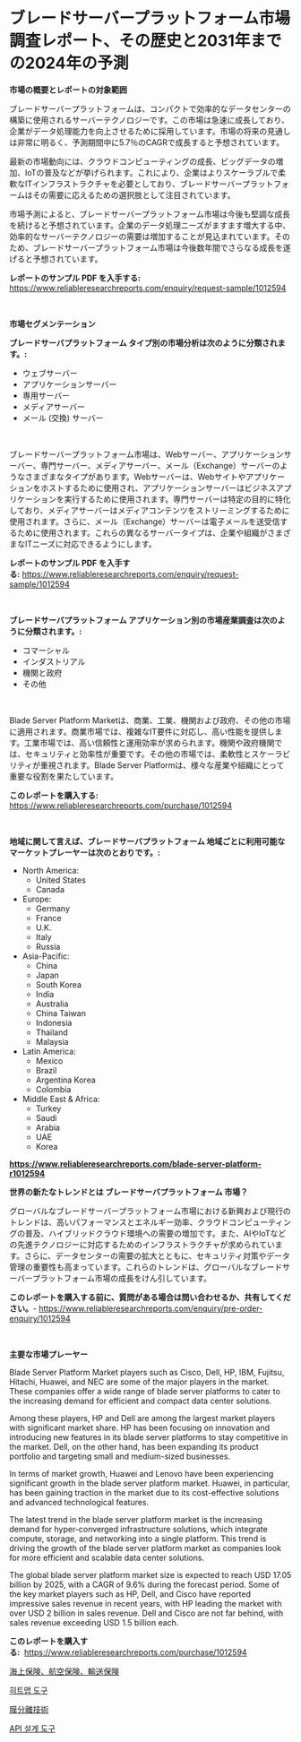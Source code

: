 <p><h1>ブレードサーバープラットフォーム市場調査レポート、その歴史と2031年までの2024年の予測</h1></p><p><strong>市場の概要とレポートの対象範囲</strong></p>
<p><p>ブレードサーバープラットフォームは、コンパクトで効率的なデータセンターの構築に使用されるサーバーテクノロジーです。この市場は急速に成長しており、企業がデータ処理能力を向上させるために採用しています。市場の将来の見通しは非常に明るく、予測期間中に5.7％のCAGRで成長すると予想されています。</p><p>最新の市場動向には、クラウドコンピューティングの成長、ビッグデータの増加、IoTの普及などが挙げられます。これにより、企業はよりスケーラブルで柔軟なITインフラストラクチャを必要としており、ブレードサーバープラットフォームはその需要に応えるための選択肢として注目されています。</p><p>市場予測によると、ブレードサーバープラットフォーム市場は今後も堅調な成長を続けると予想されています。企業のデータ処理ニーズがますます増大する中、効率的なサーバーテクノロジーの需要は増加することが見込まれています。そのため、ブレードサーバープラットフォーム市場は今後数年間でさらなる成長を遂げると予想されています。</p></p>
<p><strong>レポートのサンプル PDF を入手する:</strong> <a href="https://www.reliableresearchreports.com/enquiry/request-sample/1012594">https://www.reliableresearchreports.com/enquiry/request-sample/1012594</a></p>
<p>&nbsp;</p>
<p><strong>市場セグメンテーション</strong></p>
<p><strong>ブレードサーバプラットフォーム タイプ別の市場分析は次のように分類されます。:</strong></p>
<p><ul><li>ウェブサーバー</li><li>アプリケーションサーバー</li><li>専用サーバー</li><li>メディアサーバー</li><li>メール (交換) サーバー</li></ul></p>
<p>&nbsp;</p>
<p><p>ブレードサーバープラットフォーム市場は、Webサーバー、アプリケーションサーバー、専門サーバー、メディアサーバー、メール（Exchange）サーバーのようなさまざまなタイプがあります。Webサーバーは、Webサイトやアプリケーションをホストするために使用され、アプリケーションサーバーはビジネスアプリケーションを実行するために使用されます。専門サーバーは特定の目的に特化しており、メディアサーバーはメディアコンテンツをストリーミングするために使用されます。さらに、メール（Exchange）サーバーは電子メールを送受信するために使用されます。これらの異なるサーバータイプは、企業や組織がさまざまなITニーズに対応できるようにします。</p></p>
<p><strong>レポートのサンプル PDF を入手する:</strong>&nbsp;<a href="https://www.reliableresearchreports.com/enquiry/request-sample/1012594">https://www.reliableresearchreports.com/enquiry/request-sample/1012594</a></p>
<p>&nbsp;</p>
<p><strong> ブレードサーバプラットフォーム アプリケーション別の市場産業調査は次のように分類されます。:</strong></p>
<p><ul><li>コマーシャル</li><li>インダストリアル</li><li>機関と政府</li><li>その他</li></ul></p>
<p>&nbsp;</p>
<p><p>Blade Server Platform Marketは、商業、工業、機関および政府、その他の市場に適用されます。商業市場では、複雑なIT要件に対応し、高い性能を提供します。工業市場では、高い信頼性と運用効率が求められます。機関や政府機関では、セキュリティと効率性が重要です。その他の市場では、柔軟性とスケーラビリティが重視されます。Blade Server Platformは、様々な産業や組織にとって重要な役割を果たしています。</p></p>
<p><strong>このレポートを購入する:</strong>&nbsp; <a href="https://www.reliableresearchreports.com/purchase/1012594">https://www.reliableresearchreports.com/purchase/1012594</a></p>
<p>&nbsp;</p>
<p><strong>地域に関して言えば、ブレードサーバプラットフォーム 地域ごとに利用可能なマーケットプレーヤーは次のとおりです。:</strong></p>
<p><ul>
    <li>
        North America:
        <ul>
            <li>United States</li>
            <li>Canada</li>
        </ul>
    </li>
    <li>
        Europe:
        <ul>
            <li>Germany</li>
            <li>France</li>
            <li>U.K.</li>
            <li>Italy</li>
            <li>Russia</li>
        </ul>
    </li>
    <li>
        Asia-Pacific:
        <ul>
            <li>China</li>
            <li>Japan</li>
            <li>South Korea</li>
            <li>India</li>
            <li>Australia</li>
            <li>China Taiwan</li>
            <li>Indonesia</li>
            <li>Thailand</li>
            <li>Malaysia</li>
        </ul>
    </li>
    <li>
        Latin America:
        <ul>
            <li>Mexico</li>
            <li>Brazil</li>
            <li>Argentina Korea</li>
            <li>Colombia</li>
        </ul>
    </li>
    <li>
        Middle East & Africa:
        <ul>
            <li>Turkey</li>
            <li>Saudi</li>
            <li>Arabia</li>
            <li>UAE</li>
            <li>Korea</li>
        </ul>
    </li>
    </ul></p>
<p><strong><a href="https://www.reliableresearchreports.com/blade-server-platform-r1012594">https://www.reliableresearchreports.com/blade-server-platform-r1012594</a></strong>&nbsp;</p>
<p><strong>世界の新たなトレンドとは ブレードサーバプラットフォーム 市場？</strong></p>
<p><p>グローバルなブレードサーバープラットフォーム市場における新興および現行のトレンドは、高いパフォーマンスとエネルギー効率、クラウドコンピューティングの普及、ハイブリッドクラウド環境への需要の増加です。また、AIやIoTなどの先進テクノロジーに対応するためのインフラストラクチャが求められています。さらに、データセンターの需要の拡大とともに、セキュリティ対策やデータ管理の重要性も高まっています。これらのトレンドは、グローバルなブレードサーバープラットフォーム市場の成長をけん引しています。</p></p>
<p><strong>このレポートを購入する前に、質問がある場合は問い合わせるか、共有してください。</strong>- <a href="https://www.reliableresearchreports.com/enquiry/pre-order-enquiry/1012594">https://www.reliableresearchreports.com/enquiry/pre-order-enquiry/1012594</a></p>
<p>&nbsp;</p>
<p><strong>主要な市場プレーヤー</strong></p>
<p><p>Blade Server Platform Market players such as Cisco, Dell, HP, IBM, Fujitsu, Hitachi, Huawei, and NEC are some of the major players in the market. These companies offer a wide range of blade server platforms to cater to the increasing demand for efficient and compact data center solutions.</p><p>Among these players, HP and Dell are among the largest market players with significant market share. HP has been focusing on innovation and introducing new features in its blade server platforms to stay competitive in the market. Dell, on the other hand, has been expanding its product portfolio and targeting small and medium-sized businesses.</p><p>In terms of market growth, Huawei and Lenovo have been experiencing significant growth in the blade server platform market. Huawei, in particular, has been gaining traction in the market due to its cost-effective solutions and advanced technological features.</p><p>The latest trend in the blade server platform market is the increasing demand for hyper-converged infrastructure solutions, which integrate compute, storage, and networking into a single platform. This trend is driving the growth of the blade server platform market as companies look for more efficient and scalable data center solutions.</p><p>The global blade server platform market size is expected to reach USD 17.05 billion by 2025, with a CAGR of 9.6% during the forecast period. Some of the key market players such as HP, Dell, and Cisco have reported impressive sales revenue in recent years, with HP leading the market with over USD 2 billion in sales revenue. Dell and Cisco are not far behind, with sales revenue exceeding USD 1.5 billion each.</p></p>
<p><strong>このレポートを購入する:</strong>&nbsp;&nbsp;<a href="https://www.reliableresearchreports.com/purchase/1012594">https://www.reliableresearchreports.com/purchase/1012594</a></p>
<p><p><a href="https://medium.com/@lorrainethompson10/%E6%B5%B7%E6%B4%8B-%E8%88%AA%E7%A9%BA%E3%81%8A%E3%82%88%E3%81%B3%E8%BC%B8%E9%80%81%E4%BF%9D%E9%99%BA%E5%B8%82%E5%A0%B4%E3%83%AC%E3%83%9D%E3%83%BC%E3%83%88%E3%81%AF-%E3%81%93%E3%81%AE%E5%B8%82%E5%A0%B4%E3%81%AE%E6%9C%80%E6%96%B0%E3%83%88%E3%83%AC%E3%83%B3%E3%83%89%E3%81%A8%E6%88%90%E9%95%B7%E6%A9%9F%E4%BC%9A%E3%82%92%E6%98%8E%E3%82%89%E3%81%8B%E3%81%AB%E3%81%97%E3%81%A6%E3%81%84%E3%81%BE%E3%81%99-3f7751cf6ba8">海上保険、航空保険、輸送保険</a></p><p><a href="https://medium.com/@goonfghyt6587/%ED%9E%88%ED%8A%B8%EB%A7%B5-%EB%8F%84%EA%B5%AC-%EC%8B%9C%EC%9E%A5-%EB%B6%84%EC%84%9D-%EA%B8%80%EB%A1%9C%EB%B2%8C-%EC%82%B0%EC%97%85-%EC%A0%84%EB%A7%9D-%EB%B0%8F-%EC%98%88%EC%B8%A1-2024%EB%85%84%EB%B6%80%ED%84%B0-2031%EB%85%84%EA%B9%8C%EC%A7%80-9574f299578e">히트맵 도구</a></p><p><a href="https://medium.com/@s.guest01/%E8%86%9C%E5%88%86%E9%9B%A2%E6%8A%80%E8%A1%93%E5%B8%82%E5%A0%B4%E3%83%AC%E3%83%9D%E3%83%BC%E3%83%88%E3%81%AF-%E3%81%93%E3%81%AE%E5%B8%82%E5%A0%B4%E3%81%AE%E6%9C%80%E6%96%B0%E3%81%AE%E3%83%88%E3%83%AC%E3%83%B3%E3%83%89%E3%82%84%E6%88%90%E9%95%B7%E6%A9%9F%E4%BC%9A%E3%82%92%E6%98%8E%E3%82%89%E3%81%8B%E3%81%AB%E3%81%97%E3%81%BE%E3%81%99-2ac753329934">膜分離技術</a></p><p><a href="https://medium.com/@gradyporer56562023/api-%EB%94%94%EC%9E%90%EC%9D%B8-%EB%8F%84%EA%B5%AC-%EC%8B%9C%EC%9E%A5-%EC%9D%B8%EC%82%AC%EC%9D%B4%ED%8A%B8-%EC%8B%9C%EC%9E%A5-%EB%8F%99%ED%96%A5-%EC%84%B1%EC%9E%A5-2024%EB%85%84%EB%B6%80%ED%84%B0-2031%EB%85%84%EA%B9%8C%EC%A7%80-%EC%98%88%EC%B8%A1-3941d7a79e71">API 설계 도구</a></p></p>